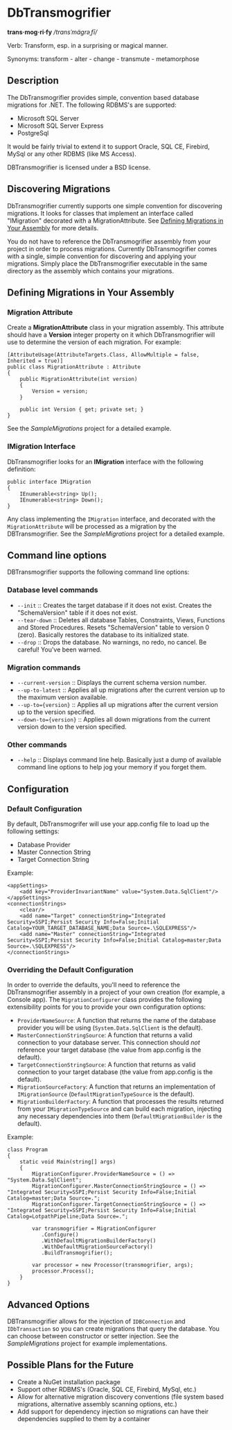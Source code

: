 ﻿DbTransmogrifier
================

**trans·mog·ri·fy** */transˈmägrəˌfī/*

Verb: Transform, esp. in a surprising or magical manner.

Synonyms: transform - alter - change - transmute - metamorphose

Description
-----------

The DbTransmogrifier provides simple, convention based database migrations for .NET.  The following RDBMS's are supported:

* Microsoft SQL Server
* Microsoft SQL Server Express
* PostgreSql

It would be fairly trivial to extend it to support Oracle, SQL CE, Firebird, MySql or any other RDBMS (like MS Access).

DBTransmogrifier is licensed under a BSD license.

Discovering Migrations
----------------------

DbTransmogrifier currently supports one simple convention for discovering migrations.  It looks for classes that implement an interface called "IMigration" decorated with a MigrationAttribute.  See [Defining Migrations in Your Assembly](#defining-migrations-in-your-assembly) for more details.

You do not have to reference the DbTransmogrifier assembly from your project in order to process migrations.  Currently DbTransmogrifier comes with a single, simple convention for discovering and applying your migrations.  Simply place the DbTransmogrifier executable in the same directory as the assembly which contains your migrations.


Defining Migrations in Your Assembly
------------------------------------

### Migration Attribute

Create a **MigrationAttribute** class in your migration assembly.  This attribute should have a **Version** integer property on it which DbTransmogrifier will use to determine the version of each migration.  For example:

```
[AttributeUsage(AttributeTargets.Class, AllowMultiple = false, Inherited = true)]
public class MigrationAttribute : Attribute
{
	public MigrationAttribute(int version)
	{
		Version = version;
	}

	public int Version { get; private set; }
}
```

See the *SampleMigrations* project for a detailed example.

### IMigration Interface

DbTransmogrifier looks for an **IMigration** interface with the following definition:

```
public interface IMigration
{
	IEnumerable<string> Up();
	IEnumerable<string> Down();
}
```

Any class implementing the ```IMigration``` interface, and decorated with the ```MigrationAttribute``` will be processed as a migration by the DBTransmogrifier. See the *SampleMigrations* project for a detailed example.

Command line options
------------------------------------

DBTransmogrifier supports the following command line options:

### Database level commands

* ```--init``` :: Creates the target database if it does not exist. Creates the "SchemaVersion" table if it does not exist.
* ```--tear-down``` :: Deletes all database Tables, Constraints, Views, Functions and Stored Procedures. Resets "SchemaVersion" table to version 0 (zero).  Basically restores the database to its initialized state.
* ```--drop``` :: Drops the database. No warnings, no redo, no cancel.  Be careful! You've been warned.

### Migration commands

* ```--current-version``` :: Displays the current schema version number.
* ```--up-to-latest``` :: Applies all up migrations after the current version up to the maximum version available.
* ```--up-to={version}``` :: Applies all up migrations after the current version up to the version specified.
* ```--down-to={version}``` :: Applies all down migrations from the current version down to the version specified.

### Other commands

* ```--help``` :: Displays command line help. Basically just a dump of available command line options to help jog your memory if you forget them.

Configuration
-------------

### Default Configuration

By default, DbTransmogrifer will use your app.config file to load up the following settings:

* Database Provider
* Master Connection String
* Target Connection String

Example:

	<appSettings>
		<add key="ProviderInvariantName" value="System.Data.SqlClient"/>
	</appSettings>
	<connectionStrings>
		<clear/>
		<add name="Target" connectionString="Integrated Security=SSPI;Persist Security Info=False;Initial Catalog=YOUR_TARGET_DATABASE_NAME;Data Source=.\SQLEXPRESS"/>
		<add name="Master" connectionString="Integrated Security=SSPI;Persist Security Info=False;Initial Catalog=master;Data Source=.\SQLEXPRESS"/>
	</connectionStrings>

### Overriding the Default Configuration

In order to override the defaults, you'll need to reference the DbTransmogrifier assembly in a project of your own creation (for example, a Console app).  The ```MigrationConfigurer``` class provides the following extensibility points for you to provide your own configuration options:

* ```ProviderNameSource```: A function that returns the name of the database provider you will be using (```System.Data.SqlClient``` is the default).
* ```MasterConnectionStringSource```: A function that returns a valid connection to your database server. This connection should *not* reference your target database (the value from app.config is the default).
* ```TargetConnectionStringSource```: A function that returns as valid connection to your target database (the value from app.config is the default).
* ```MigrationSourceFactory```: A function that returns an implementation of ```IMigrationSource``` (```DefaultMigrationTypeSource``` is the default).
* ```MigrationBuilderFactory```: A function that processes the results returned from your ```IMigrationTypeSource``` and can build each migration, injecting any necessary dependencies into them (```DefaultMigrationBuilder``` is the default).

Example:

    class Program
    {
        static void Main(string[] args)
        {
            MigrationConfigurer.ProviderNameSource = () => "System.Data.SqlClient";
            MigrationConfigurer.MasterConnectionStringSource = () => "Integrated Security=SSPI;Persist Security Info=False;Initial Catalog=master;Data Source=.";
            MigrationConfigurer.TargetConnectionStringSource = () => "Integrated Security=SSPI;Persist Security Info=False;Initial Catalog=LotpathPipeline;Data Source=.";

            var transmogrifier = MigrationConfigurer
               .Configure()
               .WithDefaultMigrationBuilderFactory()
               .WithDefaultMigrationSourceFactory()
               .BuildTransmogrifier();

            var processor = new Processor(transmogrifier, args);
            processor.Process();
        }
    }

Advanced Options
----------------

DBTransmogrifier allows for the injection of ```IDBConnection``` and ```IDbTransaction``` so you can create migrations that query the database. You can choose between constructor or setter injection.  See the *SampleMigrations* project for example implementations.

Possible Plans for the Future
-----------------------------

* Create a NuGet installation package
* Support other RDBMS's (Oracle, SQL CE, Firebird, MySql, etc.)
* Allow for alternative migration discovery conventions (file system based migrations, alternative assembly scanning options, etc.)
* Add support for dependency injection so migrations can have their dependencies supplied to them by a container